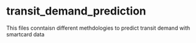 # transit_demand_prediction
This files conntaisn different methdologies to predict transit demand with smartcard data
